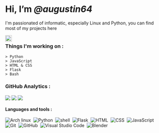 # Hi, I’m *@augustin64*
I'm passionated of informatic, especially Linux and Python, you can find most of my projects here

<a href="https://discordapp.com/user/522304532756037633">
  <img align="left" alt="augustin64#8544" width="21px" src="https://raw.githubusercontent.com/anuraghazra/anuraghazra/master/assets/discord-round.svg" />
</a>  

# 

### Things I'm working on :
```
> Python
> JavaScript
> HTML & CSS
> Flask
> Bash
```

### GitHub Analytics :

<img align="center" src="https://github-readme-stats.vercel.app/api?username=augustin64&theme=react&show_icons=true" />

<img align="center" src="https://github-readme-streak-stats.herokuapp.com/?user=augustin64&theme=react" />

<img align="center" src="https://github-readme-stats.vercel.app/api/top-langs/?username=augustin64&theme=react&show_icons=true&layout=compact" />


#### Languages and tools :  
![Arch linux](https://img.shields.io/badge/-Arch_Linux-141a20?logo=arch-linux&style=for-the-badge)&nbsp;
![Python](https://img.shields.io/badge/-Python-141a20?logo=python&style=for-the-badge)&nbsp;
![shell](https://img.shields.io/badge/-Shell_Script-141a20?style=for-the-badge)&nbsp;
![Flask](https://img.shields.io/badge/-Flask-141a20?logo=flask&style=for-the-badge)&nbsp;
![HTML](https://img.shields.io/badge/-HTML-141a20?logo=HTML5&style=for-the-badge)&nbsp;
![CSS](https://img.shields.io/badge/-CSS-141a20?logo=CSS3&logoColor=1572B6&style=for-the-badge)&nbsp;
![JavaScript](https://img.shields.io/badge/-JavaScript-141a20?logo=javascript&style=for-the-badge)&nbsp;
![Git](https://img.shields.io/badge/-Git-141a20?logo=git&style=for-the-badge)&nbsp;
![GitHub](https://img.shields.io/badge/-GitHub-141a20?logo=github&style=for-the-badge)&nbsp;
![Visual Studio Code](https://img.shields.io/badge/-Visual%20Studio%20Code-141a20?logo=visual-studio-code&logoColor=007ACC&style=for-the-badge)&nbsp;
![Blender](https://img.shields.io/badge/-blender-141a20?logo=blender&style=for-the-badge)&nbsp;
